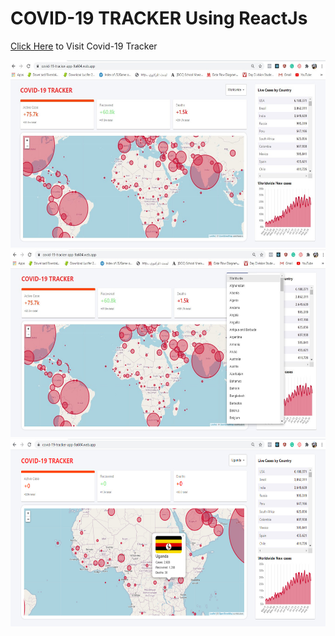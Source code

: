 # COVID-19 TRACKER Using ReactJs 

[Click Here](https://covid-19-tracker-app-9a604.web.app/) to Visit Covid-19 Tracker 

<img src="https://github.com/Div685/Corona-Tracker/blob/master/src/screenshot/covid%201.jpg" width="550" height="300"> 
<img src="https://github.com/Div685/Corona-Tracker/blob/master/src/screenshot/covid%202.jpg" width="550" height="300">
<img src="https://github.com/Div685/Corona-Tracker/blob/master/src/screenshot/covid%203.jpg" width="550" height="300">


